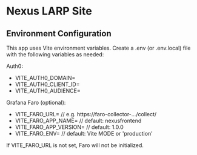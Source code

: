# Nexus LARP Site

## Environment Configuration

This app uses Vite environment variables. Create a .env (or .env.local) file with the following variables as needed:

Auth0:
- VITE_AUTH0_DOMAIN=
- VITE_AUTH0_CLIENT_ID=
- VITE_AUTH0_AUDIENCE=

Grafana Faro (optional):
- VITE_FARO_URL= // e.g. https://faro-collector-.../collect/<token>
- VITE_FARO_APP_NAME= // default: nexusfrontend
- VITE_FARO_APP_VERSION= // default: 1.0.0
- VITE_FARO_ENV= // default: Vite MODE or 'production'

If VITE_FARO_URL is not set, Faro will not be initialized.
